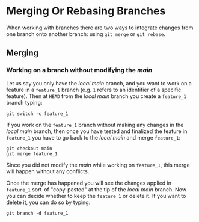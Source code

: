 # Merging Or Rebasing Branches

When working with branches there are two ways to integrate changes from one branch onto another branch: using `git merge` or `git rebase`.  

## Merging

### Working on a branch without modifying the *main* 

Let us say you only have the *local main* branch, and you want to work on a feature in a `feature_1` branch (e.g. `1` refers to an identifier of a specific feature). Then at `HEAD` from the *local main* branch you create a `feature_1` branch typing:

```
git switch -c feature_1      
```

If you work on the `feature_1` branch without making any changes in the *local main* branch, then once you have tested and finalized the feature in `feature_1` you have to go back to the *local main* and merge `feature_1`:

```
git checkout main
git merge feature_1
```

Since you did not modify the *main* while working on `feature_1`, this merge will happen without any conflicts. 

Once the merge has happened you will see the changes applied in `feature_1` sort-of "copy-pasted" at the tip of the *local main* branch. Now you can decide whether to keep the `feature_1` or delete it. If you want to delete it, you can do so by typing:

```
git branch -d feature_1
```
